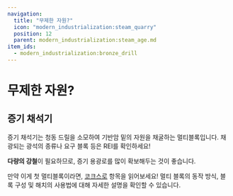 ```yaml
---
navigation:
  title: "무제한 자원?"
  icon: "modern_industrialization:steam_quarry"
  position: 12
  parent: modern_industrialization:steam_age.md
item_ids:
  - modern_industrialization:bronze_drill
---
```


# 무제한 자원?

## 증기 채석기

<ItemImage id="modern_industrialization:steam_quarry" />

증기 채석기는 청동 드릴을 소모하여 기반암 밑의 자원을 채굴하는 멀티블록입니다. 채광되는 광석의 종류나 요구 블록 등은 REI를 확인하세요!

**다량의 강철**이 필요하므로, 증기 용광로를 많이 확보해두는 것이 좋습니다.

만약 이게 첫 멀티블록이라면, [코크스로](./coke_oven.md) 항목을 읽어보세요! 멀티 블록의 동작 방식, 블록 구성 및 해치의 사용법에 대해 자세한 설명을 확인할 수 있습니다.

<Recipe id="modern_industrialization:quarry/drill/bronze_drill_asbl" />

